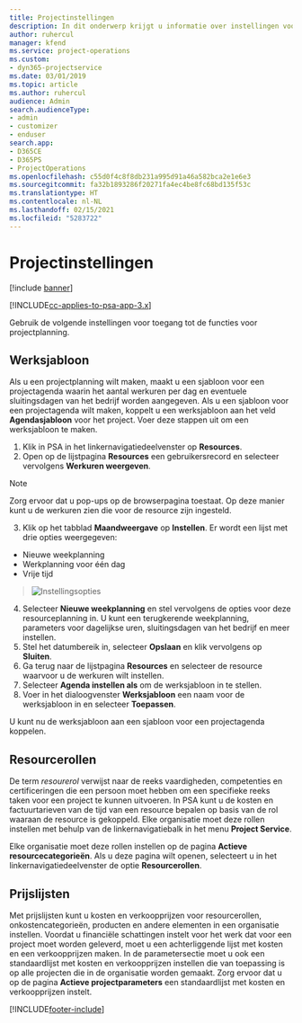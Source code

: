 ```yaml
---
title: Projectinstellingen
description: In dit onderwerp krijgt u informatie over instellingen voor projectbeheer.
author: ruhercul
manager: kfend
ms.service: project-operations
ms.custom:
- dyn365-projectservice
ms.date: 03/01/2019
ms.topic: article
ms.author: ruhercul
audience: Admin
search.audienceType:
- admin
- customizer
- enduser
search.app:
- D365CE
- D365PS
- ProjectOperations
ms.openlocfilehash: c55d0f4c8f8db231a995d91a46a582bca2e1e6e3
ms.sourcegitcommit: fa32b1893286f20271fa4ec4be8fc68bd135f53c
ms.translationtype: HT
ms.contentlocale: nl-NL
ms.lasthandoff: 02/15/2021
ms.locfileid: "5283722"
---
```

# <a name="project-settings"></a>Projectinstellingen

[!include [banner](../includes/psa-now-project-operations.md)]

[!INCLUDE[cc-applies-to-psa-app-3.x](../includes/cc-applies-to-psa-app-3x.md)]

Gebruik de volgende instellingen voor toegang tot de functies voor projectplanning.

## <a name="work-template"></a>Werksjabloon

Als u een projectplanning wilt maken, maakt u een sjabloon voor een projectagenda waarin het aantal werkuren per dag en eventuele sluitingsdagen van het bedrijf worden aangegeven. Als u een sjabloon voor een projectagenda wilt maken, koppelt u een werksjabloon aan het veld **Agendasjabloon** voor het project. Voer deze stappen uit om een werksjabloon te maken.

1. Klik in PSA in het linkernavigatiedeelvenster op **Resources**. 
2. Open op de lijstpagina **Resources** een gebruikersrecord en selecteer vervolgens **Werkuren weergeven**.

  > [!NOTE]
  > Zorg ervoor dat u pop-ups op de browserpagina toestaat. Op deze manier kunt u de werkuren zien die voor de resource zijn ingesteld.
  
3. Klik op het tabblad **Maandweergave** op **Instellen**. Er wordt een lijst met drie opties weergegeven: 

  - Nieuwe weekplanning
  - Werkplanning voor één dag
  - Vrije tijd

> ![Instellingsopties](media/project-13.png)

4. Selecteer **Nieuwe weekplanning** en stel vervolgens de opties voor deze resourceplanning in. U kunt een terugkerende weekplanning, parameters voor dagelijkse uren, sluitingsdagen van het bedrijf en meer instellen.
5. Stel het datumbereik in, selecteer **Opslaan** en klik vervolgens op **Sluiten**. 
6. Ga terug naar de lijstpagina **Resources** en selecteer de resource waarvoor u de werkuren wilt instellen. 
7. Selecteer **Agenda instellen als** om de werksjabloon in te stellen. 
8. Voer in het dialoogvenster **Werksjabloon** een naam voor de werksjabloon in en selecteer **Toepassen**. 

U kunt nu de werksjabloon aan een sjabloon voor een projectagenda koppelen.

## <a name="resource-roles"></a>Resourcerollen

De term *resourerol* verwijst naar de reeks vaardigheden, competenties en certificeringen die een persoon moet hebben om een specifieke reeks taken voor een project te kunnen uitvoeren. In PSA kunt u de kosten en factuurtarieven van de tijd van een resource bepalen op basis van de rol waaraan de resource is gekoppeld. Elke organisatie moet deze rollen instellen met behulp van de linkernavigatiebalk in het menu **Project Service**.

Elke organisatie moet deze rollen instellen op de pagina **Actieve resourcecategorieën**. Als u deze pagina wilt openen, selecteert u in het linkernavigatiedeelvenster de optie **Resourcerollen**.

## <a name="price-lists"></a>Prijslijsten

Met prijslijsten kunt u kosten en verkoopprijzen voor resourcerollen, onkostencategorieën, producten en andere elementen in een organisatie instellen. Voordat u financiële schattingen instelt voor het werk dat voor een project moet worden geleverd, moet u een achterliggende lijst met kosten en een verkoopprijzen maken. In de parametersectie moet u ook een standaardlijst met kosten en verkoopprijzen instellen die van toepassing is op alle projecten die in de organisatie worden gemaakt. Zorg ervoor dat u op de pagina **Actieve projectparameters** een standaardlijst met kosten en verkoopprijzen instelt.


[!INCLUDE[footer-include](../includes/footer-banner.md)]
